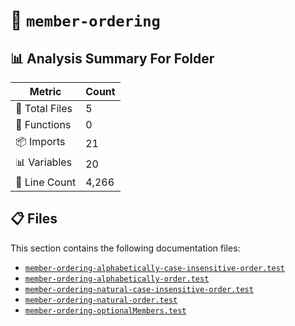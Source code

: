 # 📁 `member-ordering`

## 📊 Analysis Summary For Folder

| Metric | Count |
|--------|-------|
| 📁 Total Files | 5 |
| 🔧 Functions | 0 |
| 📦 Imports | 21 |
| 📊 Variables | 20 |
| 🔢 Line Count | 4,266 |


## 📋 Files

This section contains the following documentation files:

- [`member-ordering-alphabetically-case-insensitive-order.test`](./member-ordering-alphabetically-case-insensitive-order.test.md)
- [`member-ordering-alphabetically-order.test`](./member-ordering-alphabetically-order.test.md)
- [`member-ordering-natural-case-insensitive-order.test`](./member-ordering-natural-case-insensitive-order.test.md)
- [`member-ordering-natural-order.test`](./member-ordering-natural-order.test.md)
- [`member-ordering-optionalMembers.test`](./member-ordering-optionalMembers.test.md)